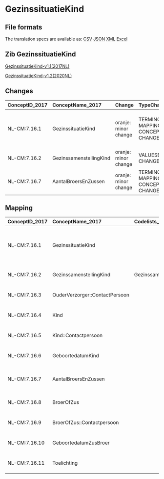 # GezinssituatieKind
## File formats

The translation specs are available as: 
[CSV](../csv/GezinssituatieKind.csv) [JSON](../json/GezinssituatieKind.json) [XML](../xml/GezinssituatieKind.xml) [Excel](../excel/GezinssituatieKind.xlsx)



## Zib GezinssituatieKind

[GezinssituatieKind-v1.1(2017NL)](https://zibs.nl/wiki/GezinssituatieKind-v1.1(2017NL))

[GezinssituatieKind-v1.2(2020NL)](https://zibs.nl/wiki/GezinssituatieKind-v1.2(2020NL))









## Changes

| ConceptID_2017   | ConceptName_2017        | Change               | TypeChange                         | Impact_heen   | TRANSLATIE_spec_heen                                                                                        | Impact_terug   | TRANSLATIE_spec_terug                                                                                        | Omschrijving                              |
|:-----------------|:------------------------|:---------------------|:-----------------------------------|:--------------|:------------------------------------------------------------------------------------------------------------|:---------------|:-------------------------------------------------------------------------------------------------------------|:------------------------------------------|
| NL-CM:7.16.1     | GezinssituatieKind      | oranje: minor change | TERMINOLOGY MAPPING CONCEPT CHANGE | Medium        | SCT DefinitionCode [blank] -> [55801000146105 Finding of family details and household composition of child] | Medium         | SCT DefinitionCode  [55801000146105 Finding of family details and household composition of child] -> [blank] | SNOMED CT DefinitionCode concept aangepast |
| NL-CM:7.16.2     | GezinssamenstellingKind | oranje: minor change | VALUESET CHANGES                   | Low           | valuesets 2017 -> valueset 2020 regel                                                                       | Medium         | valuesets 2017 <- valueset 2020 regel                                                                        | Codelijst aangepast                       |
| NL-CM:7.16.7     | AantalBroersEnZussen    | oranje: minor change | TERMINOLOGY MAPPING CONCEPT CHANGE | Medium        | SCT DefinitionCode [blank] -> [224095004 Number of siblings]                                                | Medium         | SCT DefinitionCode  [224095004 Number of siblings] -> [blank]                                                | SNOMED CT DefinitionCode concept aangepast |

## Mapping

| ConceptID_2017   | ConceptName_2017               | Codelists_2017                   | Change                  | ConceptID_2020   | ConceptName_2020               | Codelists_2020                   | Bits    | Omschrijving                              | TypeChange                         | Impact_heen   | TRANSLATIE_spec_heen                                                                                        | Impact_terug   | TRANSLATIE_spec_terug                                                                                        |
|:-----------------|:-------------------------------|:---------------------------------|:------------------------|:-----------------|:-------------------------------|:---------------------------------|:--------|:------------------------------------------|:-----------------------------------|:--------------|:------------------------------------------------------------------------------------------------------------|:---------------|:-------------------------------------------------------------------------------------------------------------|
| NL-CM:7.16.1     | GezinssituatieKind             |                                  | oranje: minor change    | NL-CM:7.16.1     | GezinssituatieKind             |                                  | ZIB-697 | SNOMED CT DefinitionCode concept aangepast | TERMINOLOGY MAPPING CONCEPT CHANGE | Medium        | SCT DefinitionCode [blank] -> [55801000146105 Finding of family details and household composition of child] | Medium         | SCT DefinitionCode  [55801000146105 Finding of family details and household composition of child] -> [blank] |
| NL-CM:7.16.2     | GezinssamenstellingKind        | GezinssamenstellingKindCodelijst | oranje: minor change    | NL-CM:7.16.2     | GezinssamenstellingKind        | GezinssamenstellingKindCodelijst | ZIB-697 | Codelijst aangepast                       | VALUESET CHANGES                   | Low           | valuesets 2017 -> valueset 2020 regel                                                                       | Medium         | valuesets 2017 <- valueset 2020 regel                                                                        |
| NL-CM:7.16.3     | OuderVerzorger::ContactPersoon |                                  | groen: geen wijzigingen | NL-CM:7.16.3     | OuderVerzorger::ContactPersoon |                                  |         |                                           |                                    |               |                                                                                                             |                |                                                                                                              |
| NL-CM:7.16.4     | Kind                           |                                  | groen: geen wijzigingen | NL-CM:7.16.4     | Kind                           |                                  |         |                                           |                                    |               |                                                                                                             |                |                                                                                                              |
| NL-CM:7.16.5     | Kind::Contactpersoon           |                                  | groen: geen wijzigingen | NL-CM:7.16.5     | Kind::Contactpersoon           |                                  |         |                                           |                                    |               |                                                                                                             |                |                                                                                                              |
| NL-CM:7.16.6     | GeboortedatumKind              |                                  | groen: geen wijzigingen | NL-CM:7.16.6     | GeboortedatumKind              |                                  |         |                                           |                                    |               |                                                                                                             |                |                                                                                                              |
| NL-CM:7.16.7     | AantalBroersEnZussen           |                                  | oranje: minor change    | NL-CM:7.16.7     | AantalBroersEnZussen           |                                  | ZIB-697 | SNOMED CT DefinitionCode concept aangepast | TERMINOLOGY MAPPING CONCEPT CHANGE | Medium        | SCT DefinitionCode [blank] -> [224095004 Number of siblings]                                                | Medium         | SCT DefinitionCode  [224095004 Number of siblings] -> [blank]                                                |
| NL-CM:7.16.8     | BroerOfZus                     |                                  | groen: geen wijzigingen | NL-CM:7.16.8     | BroerOfZus                     |                                  |         |                                           |                                    |               |                                                                                                             |                |                                                                                                              |
| NL-CM:7.16.9     | BroerOfZus::Contactpersoon     |                                  | groen: geen wijzigingen | NL-CM:7.16.9     | BroerOfZus::Contactpersoon     |                                  |         |                                           |                                    |               |                                                                                                             |                |                                                                                                              |
| NL-CM:7.16.10    | GeboortedatumZusBroer          |                                  | groen: geen wijzigingen | NL-CM:7.16.10    | GeboortedatumZusBroer          |                                  |         |                                           |                                    |               |                                                                                                             |                |                                                                                                              |
| NL-CM:7.16.11    | Toelichting                    |                                  | groen: geen wijzigingen | NL-CM:7.16.11    | Toelichting                    |                                  |         |                                           |                                    |               |                                                                                                             |                |                                                                                                              |

